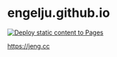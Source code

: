 engelju.github.io
=================

[![Deploy static content to Pages](https://github.com/engelju/engelju.github.io/actions/workflows/static.yml/badge.svg)](https://github.com/engelju/engelju.github.io/actions/workflows/static.yml)

https://jeng.cc
